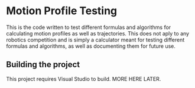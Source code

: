 # Motion Profile Testing

This is the code written to test different formulas and algorithms for calculating motion profiles as well as trajectories. 
This does not aply to any robotics competition and is simply a calculator meant for testing different formulas and algorithms, as well as documenting them for future use.

## Building the project

This project requires Visual Studio to build. MORE HERE LATER.
